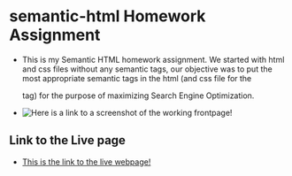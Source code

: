 # semantic-html Homework Assignment 

* This is my Semantic HTML homework assignment. We started with html and css files without any semantic tags, our objective was to put the most appropriate semantic tags in the html (and css file for the <nav> tag) for the purpose of maximizing Search Engine Optimization. 

* ![Here is a link to a screenshot of the working frontpage!](./assets/images/frontpage-screenshot.png)

## Link to the Live page

* [This is the link to the live webpage!](https://jacobdnelsonstone.github.io/semantic-html/)
